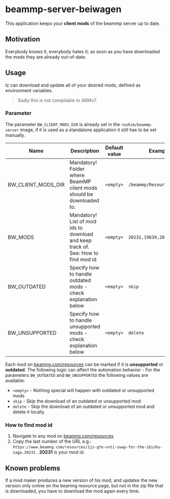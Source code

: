 # beammp-server-beiwagen

This application keeps your **client mods** of the beammp server up to date. 

## Motivation

Everybody knows it, everybody hates it; as soon as you have downloaded the mods they are already out-of-date.

## Usage

Iz can download and update all of your desired mods, defined as environment variables. 

> Sadly this is not compilable to ARMv7.

### Parameter

The parameter `BW_CLIENT_MODS_DIR` is already set in the `rouhim/beammp-server` image, if it is used as a standalone
application it still has to be set manually.

| Name               | Description                                                                       | Default value | Example                    |
|--------------------|-----------------------------------------------------------------------------------|---------------|----------------------------|
| BW_CLIENT_MODS_DIR | Mandatory! Folder where BeamMP client mods should be downloaded to.               | `<empty>`     | `/beammp/Resources/Client` |
| BW_MODS            | Mandatory! List of mod ids to download and keep track of. See: How to find mod id | `<empty>`     | `20231,19639,20292`        |
| BW_OUTDATED        | Specify how to handle outdated mods - check explanation below                     | `<empty>`     | `skip`                     |
| BW_UNSUPPORTED     | Specify how to handle unsupported mods - check explanation below                  | `<empty>`     | `delete`                   |

Each mod on [beamng.com/resources](https://beamng.com/resources) can be marked if it is **unsupported** or **outdated**.
The following logic can affect the automation behavior - For the parameters `BW_OUTDATED` and `BW_UNSUPPORTED` the
following values are available:

* `<empty>` - Nothing special will happen with outdated or unsupported mods
* `skip` - Skip the download of an outdated or unsupported mod
* `delete` - Skip the download of an outdated or unsupported mod and delete it locally

### How to find mod id

1. Navigate to any mod on [beamng.com/resources](https://beamng.com/resources)
2. Copy the last number of the URL e.g.: `https://www.beamng.com/resources/1jz-gte-vvti-swap-for-the-ibishu-saga.20231`
   . **20231** is your mod id.

## Known problems

If a mod maker produces a new version of his mod, and updates the new version only online on the beamng resource page,
but not in the zip file that is downloaded, you have to download the mod again every time.
